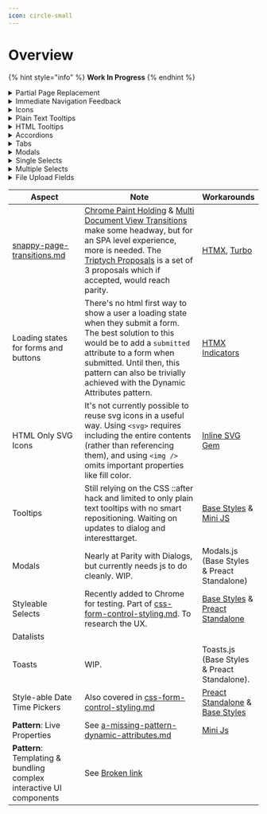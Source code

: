 ```yaml
---
icon: circle-small
---
```


# Overview

{% hint style="info" %}
**Work In Progress**
{% endhint %}

<details>

<summary>Partial Page Replacement</summary>

<table data-header-hidden><thead><tr><th width="147.0625"></th><th></th></tr></thead><tbody><tr><td><strong>Current Rating</strong></td><td><strong>B</strong> . Requires using a third party library like htmx</td></tr><tr><td><strong>Status</strong></td><td>Multiple Proposals Open. <a href="https://alexanderpetros.com/triptych/">Triptych</a> is a set of 3 that address the same idea.</td></tr></tbody></table>

<a href="overview.md#partial-page-replacement" class="button primary">Read More -> </a>

</details>

<details>

<summary>Immediate Navigation Feedback</summary>



</details>

<details>

<summary>Icons</summary>



</details>

<details>

<summary>Plain Text Tooltips</summary>



</details>

<details>

<summary>HTML Tooltips</summary>



</details>

<details>

<summary>Accordions</summary>



</details>

<details>

<summary>Tabs</summary>



</details>

<details>

<summary>Modals</summary>



</details>

<details>

<summary>Single Selects</summary>



</details>

<details>

<summary>Multiple Selects</summary>



</details>

<details>

<summary>File Upload Fields</summary>



</details>





<table data-full-width="true"><thead><tr><th width="220.68359375">Aspect</th><th width="683.609375">Note</th><th>Workarounds</th></tr></thead><tbody><tr><td><a data-mention href="patterns-and-progress/snappy-page-transitions.md">snappy-page-transitions.md</a></td><td><a href="https://developer.chrome.com/blog/paint-holding">Chrome Paint Holding</a> &#x26; <a href="https://developer.chrome.com/docs/web-platform/view-transitions/cross-document">Multi Document View Transitions</a> make some headway, but for an SPA level experience, more is needed. The <a href="https://alexanderpetros.com/triptych/">Triptych Proposals</a> is a set of 3 proposals which if accepted, would reach parity.</td><td><a href="http://htmx.org/">HTMX</a>, <a href="https://turbo.hotwired.dev/">Turbo</a></td></tr><tr><td>Loading states for forms and buttons</td><td>There's no html first way to show a user a loading state when they submit a form. The best solution to this would be to add a  <code>submitted</code> attribute to a form when submitted. Until then, this pattern can also be trivially achieved with the Dynamic Attributes pattern.</td><td><a href="https://htmx.org/attributes/hx-indicator/">HTMX Indicators</a></td></tr><tr><td>HTML Only SVG Icons</td><td>It's not currently possible to reuse svg icons in a useful way. Using <code>&#x3C;svg></code> requires including the entire contents (rather than referencing them), and using <code>&#x3C;img /></code> omits important properties like fill color. </td><td><a href="https://github.com/jamesmartin/inline_svg">Inline SVG Gem</a></td></tr><tr><td>Tooltips</td><td>Still relying on the CSS ::after hack and limited to only plain text tooltips with no smart repositioning. Waiting on updates to dialog and interesttarget. </td><td><a href="https://base-styles.com/">Base Styles</a> &#x26; <a href="https://mini-js.com/">Mini JS</a></td></tr><tr><td>Modals</td><td>Nearly at Parity with Dialogs, but currently needs js to do cleanly. WIP. </td><td>Modals.js (Base Styles &#x26; Preact Standalone)</td></tr><tr><td>Styleable Selects</td><td>Recently added to Chrome for testing. Part of <a data-mention href="articles/css-form-control-styling.md">css-form-control-styling.md</a>. To research the UX. </td><td><a href="https://base-styles.com/">Base Styles</a> &#x26; <a href="broken-reference">Preact Standalone</a> </td></tr><tr><td>Datalists</td><td></td><td></td></tr><tr><td>Toasts</td><td>WIP. </td><td>Toasts.js (Base Styles &#x26; Preact Standalone).</td></tr><tr><td>Style-able Date Time Pickers</td><td>Also covered in <a data-mention href="articles/css-form-control-styling.md">css-form-control-styling.md</a></td><td><a href="broken-reference">Preact Standalone</a> &#x26; <a href="https://base-styles.com/">Base Styles</a></td></tr><tr><td><strong>Pattern</strong>: Live Properties</td><td>See <a data-mention href="articles/a-missing-pattern-dynamic-attributes.md">a-missing-pattern-dynamic-attributes.md</a></td><td><a href="https://mini-js.com/">Mini Js</a></td></tr><tr><td><strong>Pattern</strong>: Templating &#x26; bundling complex interactive UI components </td><td>See <a data-mention href="broken-reference">Broken link</a></td><td></td></tr></tbody></table>
